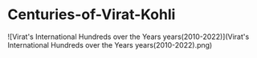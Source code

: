 # Centuries-of-Virat-Kohli

![Virat's International Hundreds over the Years years(2010-2022)](Virat's International Hundreds over the Years years(2010-2022).png)
